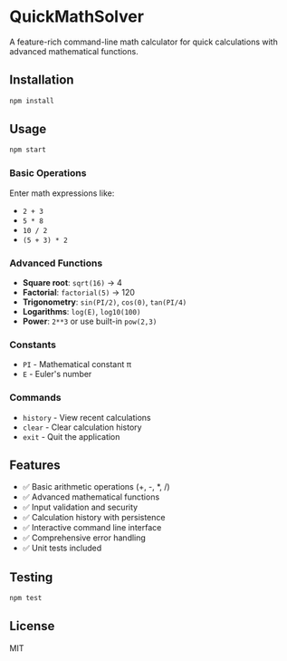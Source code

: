 # QuickMathSolver

A feature-rich command-line math calculator for quick calculations with advanced mathematical functions.

## Installation

```bash
npm install
```

## Usage

```bash
npm start
```

### Basic Operations
Enter math expressions like:
- `2 + 3`
- `5 * 8`
- `10 / 2`
- `(5 + 3) * 2`

### Advanced Functions
- **Square root**: `sqrt(16)` → 4
- **Factorial**: `factorial(5)` → 120
- **Trigonometry**: `sin(PI/2)`, `cos(0)`, `tan(PI/4)`
- **Logarithms**: `log(E)`, `log10(100)`
- **Power**: `2**3` or use built-in `pow(2,3)`

### Constants
- `PI` - Mathematical constant π
- `E` - Euler's number

### Commands
- `history` - View recent calculations
- `clear` - Clear calculation history
- `exit` - Quit the application

## Features

- ✅ Basic arithmetic operations (+, -, *, /)
- ✅ Advanced mathematical functions
- ✅ Input validation and security
- ✅ Calculation history with persistence
- ✅ Interactive command line interface
- ✅ Comprehensive error handling
- ✅ Unit tests included

## Testing

```bash
npm test
```

## License

MIT